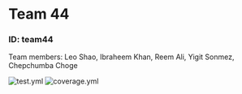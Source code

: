 # Team 44
### ID: team44

Team members: Leo Shao, Ibraheem Khan, Reem Ali, Yigit Sonmez, Chepchumba Choge

![test.yml](https://code.harvard.edu/CS107/team44/actions/workflows/test.yml/badge.svg)
![coverage.yml](https://code.harvard.edu/CS107/team44/actions/workflows/coverage.yml/badge.svg)
